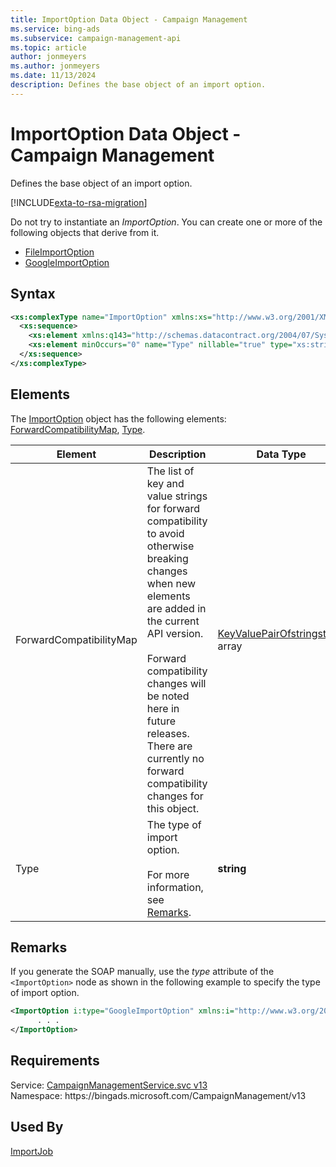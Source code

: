 ```yaml
---
title: ImportOption Data Object - Campaign Management
ms.service: bing-ads
ms.subservice: campaign-management-api
ms.topic: article
author: jonmeyers
ms.author: jonmeyers
ms.date: 11/13/2024
description: Defines the base object of an import option.
---
```

# ImportOption Data Object - Campaign Management
Defines the base object of an import option.

[!INCLUDE[exta-to-rsa-migration](../../scripts/includes/exta-rsa-migration-import.md)]

Do not try to instantiate an *ImportOption*. You can create one or more of the following objects that derive from it. 
- [FileImportOption](fileimportoption.md)  
- [GoogleImportOption](googleimportoption.md)  

## Syntax
```xml
<xs:complexType name="ImportOption" xmlns:xs="http://www.w3.org/2001/XMLSchema">
  <xs:sequence>
    <xs:element xmlns:q143="http://schemas.datacontract.org/2004/07/System.Collections.Generic" minOccurs="0" name="ForwardCompatibilityMap" nillable="true" type="q143:ArrayOfKeyValuePairOfstringstring" />
    <xs:element minOccurs="0" name="Type" nillable="true" type="xs:string" />
  </xs:sequence>
</xs:complexType>
```

## <a name="elements"></a>Elements

The [ImportOption](importoption.md) object has the following elements: [ForwardCompatibilityMap](#forwardcompatibilitymap), [Type](#type).

|Element|Description|Data Type|
|-----------|---------------|-------------|
|<a name="forwardcompatibilitymap"></a>ForwardCompatibilityMap|The list of key and value strings for forward compatibility to avoid otherwise breaking changes when new elements are added in the current API version.<br/><br/>Forward compatibility changes will be noted here in future releases. There are currently no forward compatibility changes for this object.|[KeyValuePairOfstringstring](keyvaluepairofstringstring.md) array|
|<a name="type"></a>Type|The type of import option.<br/><br/>For more information, see [Remarks](#remarks).|**string**|

## <a name="remarks"></a>Remarks
If you generate the SOAP manually, use the *type* attribute of the `<ImportOption>` node as shown in the following example to specify the type of import option.

```xml
<ImportOption i:type="GoogleImportOption" xmlns:i="http://www.w3.org/2001/XMLSchema-instance">
      . . .
</ImportOption>
```

## Requirements
Service: [CampaignManagementService.svc v13](https://campaign.api.bingads.microsoft.com/Api/Advertiser/CampaignManagement/v13/CampaignManagementService.svc)  
Namespace: https\://bingads.microsoft.com/CampaignManagement/v13  

## Used By
[ImportJob](importjob.md)  
